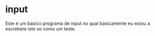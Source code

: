 # input

Este é um basico programa de input no qual basicamente eu estou a escrebere isto so como um teste.
